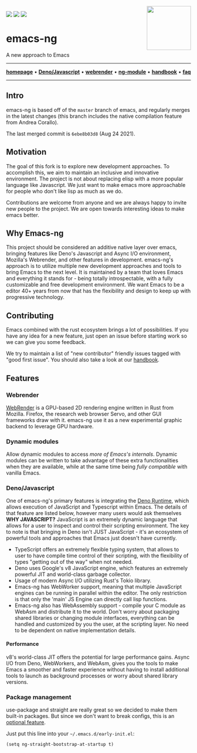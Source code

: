 <img src="images/logo.png" width="120" align="right">

[![](https://badges.gitter.im/emacs-ng/emacs-ng.svg)](https://gitter.im/emacsng)
[![](https://github.com/emacs-ng/emacs-ng/workflows/CI/badge.svg)](https://github.com/emacs-ng/emacs-ng/actions?query=workflow%3ACI)
[![](https://img.shields.io/reddit/subreddit-subscribers/emacsng?label=Join%20r%2Femacsng&style=social)](https://www.reddit.com/r/emacsng/)

# emacs-ng

A new approach to Emacs

<hr>
<p align="center">
  <a href="https://emacs-ng.github.io/emacs-ng"><strong>homepage</strong></a> •
  <a href="https://emacs-ng.github.io/emacs-ng/js/using-deno"><strong>Deno/Javascript</strong></a> •
  <a href="https://emacs-ng.github.io/emacs-ng/webrender/"><strong>webrender</strong></a> •
  <a href="https://emacs-ng.github.io/emacs-ng/ng-module/"><strong>ng-module</strong></a> •
  <a href="https://emacs-ng.github.io/emacs-ng/handbook/getting-started"><strong>handbook</strong></a> •
  <a href="https://emacs-ng.github.io/emacs-ng/faq/"><strong>faq</strong></a>
</p>
<hr>

## Intro

emacs-ng is based off of the `master` branch of emacs, and regularly
merges in the latest changes (this branch includes the native
compilation feature from Andrea Corallo).

The last merged commit is `6ebe8b03d8` (Aug 24 2021).

## Motivation

The goal of this fork is to explore new development approaches. To
accomplish this, we aim to maintain an inclusive and innovative
environment. The project is not about replacing elisp with a more
popular language like Javascript. We just want to make emacs more
approachable for people who don't like lisp as much as we do.

Contributions are welcome from anyone and we are always happy to
invite new people to the project. We are open towards interesting
ideas to make emacs better.

## Why Emacs-ng

This project should be considered an additive native layer over emacs,
bringing features like Deno's Javascript and Async I/O environment,
Mozilla's Webrender, and other features in development. emacs-ng's
approach is to utilize multiple new development approaches and tools
to bring Emacs to the next level. It is maintained by a team that
loves Emacs and everything it stands for - being totally
introspectable, with a fully customizable and free development
environment. We want Emacs to be a editor 40+ years from now that has
the flexibility and design to keep up with progressive technology.

## Contributing

Emacs combined with the rust ecosystem brings a lot of
possibilities. If you have any idea for a new feature, just open an
issue before starting work so we can give you some feedback.

We try to maintain a list of "new contributor" friendly issues tagged
with "good first issue". You should also take a look at our
[handbook](https://emacs-ng.github.io/emacs-ng/handbook/getting-started/).

## Features

### Webrender

[WebRender](https://github.com/servo/webrender) is a GPU-based 2D
rendering engine written in Rust from Mozilla. Firefox, the research
web browser Servo, and other GUI frameworks draw with it. emacs-ng use
it as a new experimental graphic backend to leverage GPU hardware.

### Dynamic modules

Allow dynamic modules to access *more of Emacs's internals*. Dynamic
modules can be written to take advantage of these extra
functionalities when they are available, while at the same time being
*fully compatible* with vanilla Emacs.

### Deno/Javascript

One of emacs-ng's primary features is integrating the [Deno
Runtime](https://deno.land/), which allows execution of JavaScript and
Typescript within Emacs. The details of that feature are listed below,
however many users would ask themselves **WHY JAVASCRIPT?** JavaScript
is an extremely dynamic language that allows for a user to inspect and
control their scripting environment. The key to note is that bringing
in Deno isn't JUST JavaScript - it's an ecosystem of powerful tools
and approaches that Emacs just doesn't have currently.

* TypeScript offers an extremely flexible typing system, that allows
  to user to have compile time control of their scripting, with the
  flexibility of types "getting out of the way" when not needed.
* Deno uses Google's v8 JavaScript engine, which features an extremely
  powerful JIT and world-class garbage collector.
* Usage of modern Async I/O utilizing Rust's Tokio library.
* Emacs-ng has WebWorker support, meaning that multiple JavaScript
  engines can be running in parallel within the editor. The only
  restriction is that only the 'main' JS Engine can directly call lisp
  functions.
* Emacs-ng also has WebAssembly support - compile your C module as
  WebAsm and distribute it to the world. Don't worry about packaging
  shared libraries or changing module interfaces, everything can be
  handled and customized by you the user, at the scripting layer. No
  need to be dependent on native implementation details.

#### Performance

v8's world-class JIT offers the potential for large performance
gains. Async I/O from Deno, WebWorkers, and WebAsm, gives you the
tools to make Emacs a smoother and faster experience without having to
install additional tools to launch as background processes or worry
about shared library versions.

### Package management

use-package and straight are really great so we decided to make them
built-in packages. But since we don't want to break configs, this is
an [optional feature](https://emacs-ng.github.io/emacs-ng/package-management).

Just put this line into your `~/.emacs.d/early-init.el`:

```elisp
(setq ng-straight-bootstrap-at-startup t)
```
